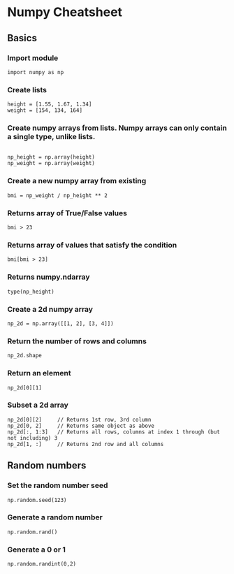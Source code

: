 
# Numpy Cheatsheet

## Basics

### Import module
`import numpy as np`

### Create lists

~~~
height = [1.55, 1.67, 1.34]
weight = [154, 134, 164]
~~~

### Create numpy arrays from lists. Numpy arrays can only contain a single type, unlike lists.

~~~

np_height = np.array(height)
np_weight = np.array(weight)

~~~

### Create a new numpy array from existing
`bmi = np_weight / np_height ** 2`

### Returns array of True/False values
`bmi > 23`

### Returns array of values that satisfy the condition
`bmi[bmi > 23]`

### Returns numpy.ndarray
`type(np_height)`

### Create a 2d numpy array
`np_2d = np.array([[1, 2], [3, 4]])`

### Return the number of rows and columns
`np_2d.shape`

### Return an element
`np_2d[0][1]`

### Subset a 2d array

~~~
np_2d[0][2]     // Returns 1st row, 3rd column
np_2d[0, 2]     // Returns same object as above
np_2d[:, 1:3]   // Returns all rows, columns at index 1 through (but not including) 3
np_2d[1, :]     // Returns 2nd row and all columns
~~~

## Random numbers

### Set the random number seed
`np.random.seed(123)`

### Generate a random number
`np.random.rand()`

### Generate a 0 or 1
`np.random.randint(0,2)`

